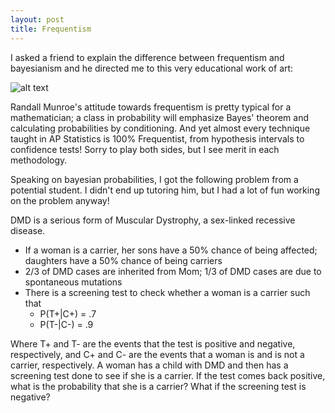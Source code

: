 ```yaml
---
layout: post
title: Frequentism
---
```


I asked a friend to explain the difference between frequentism and bayesianism and he directed me to this very educational work of art:

![alt text](https://raw.githubusercontent.com/rachel1792/jekyll-now/master/images/bayesians.png "xkcd.com/1132")

Randall Munroe's attitude towards frequentism is pretty typical for a mathematician; a class in probability will emphasize Bayes' theorem and calculating probabilities by conditioning.  And yet almost every technique taught in AP Statistics is 100% Frequentist, from hypothesis intervals to confidence tests!  Sorry to play both sides, but I see merit in each methodology. 

Speaking on bayesian probabilities, I got the following problem from a potential student.  I didn't end up tutoring him, but I had a lot of fun working on the problem anyway!

DMD is a serious form of Muscular Dystrophy, a sex-linked recessive disease. 
* If a woman is a carrier, her sons have a 50% chance of being affected; daughters have a 50% chance of being carriers
* 2/3 of DMD cases are inherited from Mom; 1/3 of DMD cases are due to spontaneous mutations
* There is a screening test to check whether a woman is a carrier such that
  + P(T+|C+) = .7
  + P(T-|C-) = .9

Where T+ and T- are the events that the test is positive and negative, respectively, and C+ and C- are the events that a woman is and is not a carrier, respectively. A woman has a child with DMD and then has a screening test done to see if she is a carrier. If the test comes back positive, what is the probability that she is a carrier?  What if the screening test is negative?

